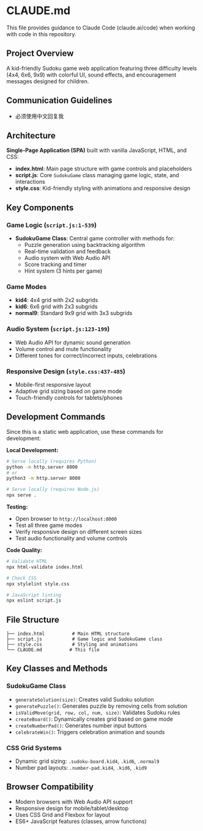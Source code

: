 # CLAUDE.md

This file provides guidance to Claude Code (claude.ai/code) when working with code in this repository.

## Project Overview

A kid-friendly Sudoku game web application featuring three difficulty levels (4x4, 6x6, 9x9) with colorful UI, sound effects, and encouragement messages designed for children.

## Communication Guidelines

- 必须使用中文回复我

## Architecture

**Single-Page Application (SPA)** built with vanilla JavaScript, HTML, and CSS:
- **index.html**: Main page structure with game controls and placeholders
- **script.js**: Core `SudokuGame` class managing game logic, state, and interactions
- **style.css**: Kid-friendly styling with animations and responsive design

## Key Components

### Game Logic (`script.js:1-539`)
- **SudokuGame Class**: Central game controller with methods for:
  - Puzzle generation using backtracking algorithm
  - Real-time validation and feedback
  - Audio system with Web Audio API
  - Score tracking and timer
  - Hint system (3 hints per game)

### Game Modes
- **kid4**: 4x4 grid with 2x2 subgrids
- **kid6**: 6x6 grid with 2x3 subgrids  
- **normal9**: Standard 9x9 grid with 3x3 subgrids

### Audio System (`script.js:123-199`)
- Web Audio API for dynamic sound generation
- Volume control and mute functionality
- Different tones for correct/incorrect inputs, celebrations

### Responsive Design (`style.css:437-485`)
- Mobile-first responsive layout
- Adaptive grid sizing based on game mode
- Touch-friendly controls for tablets/phones

## Development Commands

Since this is a static web application, use these commands for development:

**Local Development:**
```bash
# Serve locally (requires Python)
python -m http.server 8000
# or
python3 -m http.server 8000

# Serve locally (requires Node.js)
npx serve .
```

**Testing:**
- Open browser to `http://localhost:8000`
- Test all three game modes
- Verify responsive design on different screen sizes
- Test audio functionality and volume controls

**Code Quality:**
```bash
# Validate HTML
npx html-validate index.html

# Check CSS
npx stylelint style.css

# JavaScript linting
npx eslint script.js
```

## File Structure

```
├── index.html          # Main HTML structure
├── script.js           # Game logic and SudokuGame class
├── style.css           # Styling and animations
└── CLAUDE.md          # This file
```

## Key Classes and Methods

### SudokuGame Class
- `generateSolution(size)`: Creates valid Sudoku solution
- `generatePuzzle()`: Generates puzzle by removing cells from solution
- `isValidMove(grid, row, col, num, size)`: Validates Sudoku rules
- `createBoard()`: Dynamically creates grid based on game mode
- `createNumberPad()`: Generates number input buttons
- `celebrateWin()`: Triggers celebration animation and sounds

### CSS Grid Systems
- Dynamic grid sizing: `.sudoku-board.kid4`, `.kid6`, `.normal9`
- Number pad layouts: `.number-pad.kid4`, `.kid6`, `.kid9`

## Browser Compatibility

- Modern browsers with Web Audio API support
- Responsive design for mobile/tablet/desktop
- Uses CSS Grid and Flexbox for layout
- ES6+ JavaScript features (classes, arrow functions)